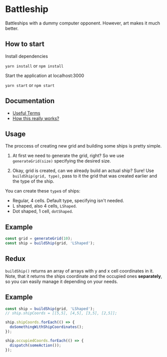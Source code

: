 # Battleship

Battleships with a dummy computer opponent. However, art makes it much better.

## How to start
Install dependencies

`yarn install` or `npm install`

Start the application at localhost:3000

`yarn start` or `npm start`

## Documentation

- [Useful Terms](docs/useful-terms.md)
- [How this really works?](docs/how-this-really-works.md)

## Usage

The proccess of creating new grid and building some ships is pretty simple.

1. At first we need to generate the grid, right? So we use `generateGrid(size)` specifying the desired size.

2. Okay, grid is created, can we already build an actual ship? Sure! Use `buildShip(grid, type)`, pass to it the grid that was created earlier and the type of the ship.

You can create these `type`s of ships:
- Regular, 4 cells. Default type, specifying isn't needed.
- L shaped, also 4 cells, `LShaped`.
- Dot shaped, 1 cell, `dotShaped`.

## Example

```javascript
const grid = generateGrid(10);
const ship = buildShip(grid, 'LShaped');
```

## Redux

`buildShip()` returns an array of arrays with y and x cell coordinates in it. Note, that it returns the ships coordinate and the occupied ones **separately**, so you can easily manage it depending on your needs.

## Example

```javascript
const ship = buildShip(grid, 'LShaped');
// ship.shipCoords = [[5,5], [4,5], [3,5], [2,5]];

ship.shipCoords.forEach(() => {
  doSomethingWithShipCoordinates();
});

ship.occupiedCoords.forEach(() => {
  dispatch(someAction());
});
```
